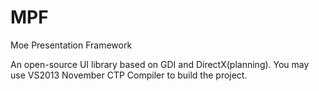 MPF
===

Moe Presentation Framework

An open-source UI library based on GDI and DirectX(planning).
You may use VS2013 November CTP Compiler to build the project.
